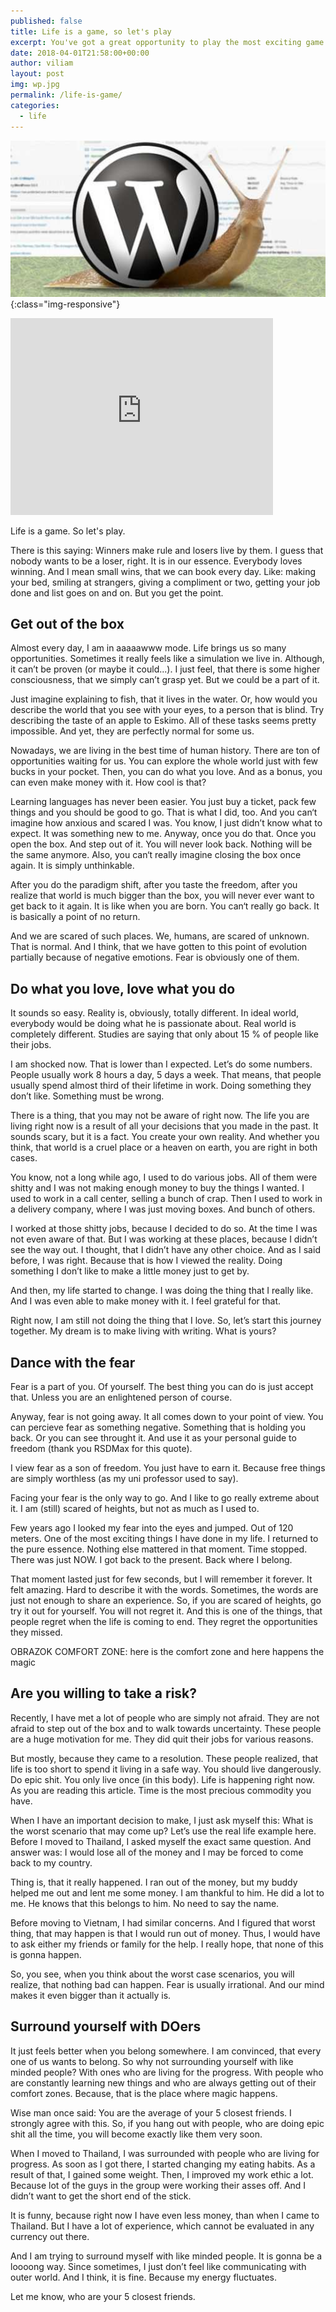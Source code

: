 ```yaml
---
published: false
title: Life is a game, so let's play
excerpt: You've got a great opportunity to play the most exciting game in the world, called LIFE. And you can make the rules yourself.
date: 2018-04-01T21:58:00+00:00
author: viliam
layout: post
img: wp.jpg
permalink: /life-is-game/
categories:
  - life
---
```


![Wordpress is very slow](/images/wpslow.jpg){:class="img-responsive"}

<iframe width="420" height="315" src="https://www.youtube.com/embed/2ET8hsW6xAk" frameborder="0"> </iframe>

Life is a game. So let's play.

There is this saying: Winners make rule and losers live by them. I guess that nobody wants to be a loser, right. It is in our essence. Everybody loves winning. And I mean small wins, that we can book every day. Like: making your bed, smiling at strangers, giving a compliment or two, getting your job done and list goes on and on. But you get the point.

## Get out of the box

Almost every day, I am in aaaaawww mode. Life brings us so many opportunities. Sometimes it really feels like a simulation we live in. Although, it can’t be proven (or maybe it could...). I just feel, that there is some higher consciousness, that we simply can’t grasp yet. But we could be a part of it.

Just imagine explaining to fish, that it lives in the water. Or, how would you describe the world that you see with your eyes, to a person that is blind. Try describing the taste of an apple to Eskimo. All of these tasks seems pretty impossible. And yet, they are perfectly normal for some us.

Nowadays, we are living in the best time of human history. There are ton of opportunities waiting for us. You can explore the whole world just with few bucks in your pocket. Then, you can do what you love. And as a bonus, you can even make money with it. How cool is that?

Learning languages has never been easier. You just buy a ticket, pack few things and you should be good to go. That is what I did, too. And you can‘t imagine how anxious and scared I was. You know, I just didn’t know what to expect. It was something new to me.
Anyway, once you do that. Once you open the box. And step out of it. You will never look back. Nothing will be the same anymore. Also, you can‘t really imagine closing the box once again. It is simply unthinkable.

After you do the paradigm shift, after you taste the freedom, after you realize that world is much bigger than the box, you will never ever want to get back to it again. It is like when you are born. You can‘t really go back. It is basically a point of no return.

And we are scared of such places. We, humans, are scared of unknown. That is normal. And I think, that we have gotten to this point of evolution partially because of negative emotions. Fear is obviously one of them.

## Do what you love, love what you do

It sounds so easy. Reality is, obviously, totally different. In ideal world, everybody would be doing what he is passionate about. Real world is completely different. Studies are saying that only about 15 % of people like their jobs. 

I am shocked now. That is lower than I expected. Let’s do some numbers. People usually work 8 hours a day, 5 days a week. That means, that people usually spend almost third of their  lifetime in work. Doing something they don’t like. Something must be wrong.

There is a thing, that you may not be aware of right now. The life you are living right now is a result of all your decisions that you made in the past. It sounds scary, but it is a fact. You create your own reality. And whether you think, that world is a cruel place or a heaven on earth, you are right  in both cases.

You know, not a long while ago, I used to do various jobs. All of them were shitty and I was not making enough money to buy the things I wanted. I used to work in a call center, selling a bunch of crap. Then I used to work in a delivery company, where I was just moving boxes. And bunch of others.

I worked at those shitty jobs, because I decided to do so. At the time I was not even aware of that. But I was working at these places, because I didn’t see the way out. I thought, that I didn’t have any other choice. And as I said before, I was right. Because that is how I viewed the reality. Doing something I don’t like to make a little money just to get by.

And then, my life started to change. I was doing the thing that I really like. And I was even able to make money with it. I feel grateful for that. 

Right now, I am still not doing the thing that I love. So, let’s start this journey together. My dream is to make living with writing. What is yours?

## Dance with the fear

Fear is a part of you. Of yourself. The best thing you can do is just accept that. Unless you are an enlightened person of course.

Anyway, fear is not going away. It all comes down to your point of view. You can percieve fear as something negative. Something that is holding you back. Or you can see throught it. And use it as your personal guide to freedom (thank you RSDMax for this quote).

I view fear as a son of freedom. You just have to earn it. Because free things are simply worthless (as my uni professor used to say).

Facing your fear is the only way to go. And I like to go really extreme about it. I am (still) scared of heights, but not as much as I used to.

Few years ago I looked my fear into the eyes and jumped. Out of 120 meters. One of the most exciting things I have done in my life. I returned to the pure essence. Nothing else mattered in that moment. Time stopped. There was just NOW. I got back to the present. Back where I belong.

That moment lasted just for few seconds, but I will remember it forever. It felt amazing. Hard to describe it with the words. Sometimes, the words are just not enough to share an experience. So, if you are scared of heights, go try it out for yourself. You will not regret it. And this is one of the things, that people regret when the life is coming to end. They regret the opportunities they missed.

OBRAZOK COMFORT ZONE: here is the comfort zone and here happens the magic

## Are you willing to take a risk?

Recently, I have met a lot of people who are simply not afraid. They are not afraid to step out of the box and to walk towards uncertainty. These people are a huge motivation for me. They did quit their jobs for various reasons.

But mostly, because they came to a resolution. These people realized, that life is too short to spend it living in a safe way. You should live dangerously. Do epic shit. You only live once (in this body). Life is happening right now. As you are reading this article. Time is the most precious commodity you have.

When I have an important decision to make, I just ask myself this: What is the worst scenario that may come up? Let’s use the real life example here. Before I moved to Thailand, I asked myself the exact same question. And answer was: I would lose all of the money and I may be forced to come back to my country.

Thing is, that it really happened. I ran out of the money, but my buddy helped me out and lent me some money. I am thankful to him. He did a lot to me. He knows that this belongs to him. No need to say the name.

Before moving to Vietnam, I had similar concerns. And I figured that worst thing, that may happen is that I would run out of money. Thus, I would have to ask either my friends or family for the help. I really hope, that none of this is gonna happen.

So, you see, when you think about the worst case scenarios, you will realize, that nothing bad can happen. Fear is usually irrational. And our mind makes it even bigger than it actually is.

## Surround yourself with DOers

It just feels better when you belong somewhere. I am convinced, that every one of us wants to belong. So why not surrounding yourself with like minded people? With ones who are living for the progress. With people who are constantly learning new things and who are always getting out of their comfort zones. Because, that is the place where magic happens.

Wise man once said: You are the average of your 5 closest friends. I strongly agree with this. So, if you hang out with people, who are doing epic shit all the time, you will become exactly like them very soon.

When I moved to Thailand, I was surrounded with people who are living for progress. As soon as I got there, I started changing my eating habits. As a result of that, I gained some weight. Then, I improved my work ethic a lot. Because lot of the guys in the group were working their asses off. And I didn’t want to get the short end of the stick.

It is funny, because right now I have even less money, than when I came to Thailand. But I have a lot of experience, which cannot be evaluated in any currency out there.

And I am trying to surround myself with like minded people. It is gonna be a loooong way. Since sometimes, I just don’t feel like communicating with outer world. And I think, it is fine. Because my energy fluctuates.

Let me know, who are your 5 closest friends.
